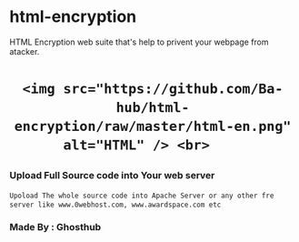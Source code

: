 # html-encryption
HTML Encryption web suite that's help to privent your webpage from atacker.

<h1 align="center"> 

    <img src="https://github.com/Ba-hub/html-encryption/raw/master/html-en.png" alt="HTML" /> <br>    
    
### Upload Full Source code into Your web server 

```
Upoload The whole source code into Apache Server or any other fre server like www.0webhost.com, www.awardspace.com etc 

```

### Made By : Ghosthub 
